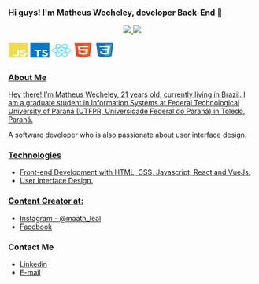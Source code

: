 ### Hi guys! I'm Matheus Wecheley, developer Back-End 👋

<div align="center">
  <a href="https://github.com/matheuswecheley">
  <img height="180em" src="https://github-readme-stats.vercel.app/api?username=MatheusWecheley&show_icons=true&theme=dracula&include_all_commits=true&count_private=true"/>
  <img height="180em" src="https://github-readme-stats.vercel.app/api/top-langs/?username=MatheusWecheley&layout=compact&langs_count=7&theme=dracula"/>
</div>
<div style="display: inline_block"><br>
  <img align="center" alt="Wecheley-Js" height="30" width="40" src="https://raw.githubusercontent.com/devicons/devicon/master/icons/javascript/javascript-plain.svg">
  <img align="center" alt="Wecheley-Ts" height="30" width="40" src="https://raw.githubusercontent.com/devicons/devicon/master/icons/typescript/typescript-plain.svg">
  <img align="center" alt="Wecheley-React" height="30" width="40" src="https://raw.githubusercontent.com/devicons/devicon/master/icons/react/react-original.svg">
  <img align="center" alt="Wecheley-HTML" height="30" width="40" src="https://raw.githubusercontent.com/devicons/devicon/master/icons/html5/html5-original.svg">
  <img align="center" alt="Wecheley-CSS" height="30" width="40" src="https://raw.githubusercontent.com/devicons/devicon/master/icons/css3/css3-original.svg">
</div>
  
  ##
 
### About Me
Hey there! I’m Matheus Wecheley, 21 years old, currently living in Brazil. 
I am a graduate student in Information Systems at Federal Technological University of Paraná (UTFPR, Universidade Federal do Paraná) in Toledo, Paraná.

A software developer who is also passionate about user interface design.

### Technologies
- Front-end Development with HTML, CSS, Javascript, React and VueJs.
- User Interface Design.
  
### Content Creator at:
- <a href="https://instagram.com/maath_leal">Instagram - @maath_leal</a>
- <a href="https://www.facebook.com/matheus.leal07">Facebook</a>


###  Contact Me
- <a href="https://www.linkedin.com/in/matheus-leal-745237214/">Linkedin</a>
- <a href="mailto:matheuswech@outlook.com">E-mail</a>
</div>
